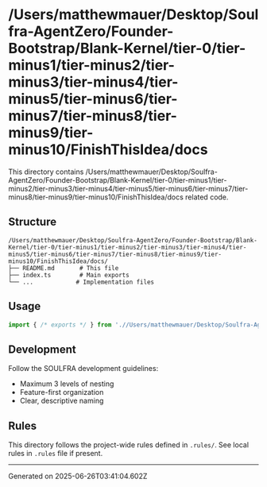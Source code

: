 # /Users/matthewmauer/Desktop/Soulfra-AgentZero/Founder-Bootstrap/Blank-Kernel/tier-0/tier-minus1/tier-minus2/tier-minus3/tier-minus4/tier-minus5/tier-minus6/tier-minus7/tier-minus8/tier-minus9/tier-minus10/FinishThisIdea/docs

This directory contains /Users/matthewmauer/Desktop/Soulfra-AgentZero/Founder-Bootstrap/Blank-Kernel/tier-0/tier-minus1/tier-minus2/tier-minus3/tier-minus4/tier-minus5/tier-minus6/tier-minus7/tier-minus8/tier-minus9/tier-minus10/FinishThisIdea/docs related code.

## Structure

```
/Users/matthewmauer/Desktop/Soulfra-AgentZero/Founder-Bootstrap/Blank-Kernel/tier-0/tier-minus1/tier-minus2/tier-minus3/tier-minus4/tier-minus5/tier-minus6/tier-minus7/tier-minus8/tier-minus9/tier-minus10/FinishThisIdea/docs/
├── README.md       # This file
├── index.ts        # Main exports
└── ...            # Implementation files
```

## Usage

```typescript
import { /* exports */ } from './/Users/matthewmauer/Desktop/Soulfra-AgentZero/Founder-Bootstrap/Blank-Kernel/tier-0/tier-minus1/tier-minus2/tier-minus3/tier-minus4/tier-minus5/tier-minus6/tier-minus7/tier-minus8/tier-minus9/tier-minus10/FinishThisIdea/docs';
```

## Development

Follow the SOULFRA development guidelines:
- Maximum 3 levels of nesting
- Feature-first organization
- Clear, descriptive naming

## Rules

This directory follows the project-wide rules defined in `.rules/`.
See local rules in `.rules` file if present.

---
Generated on 2025-06-26T03:41:04.602Z
